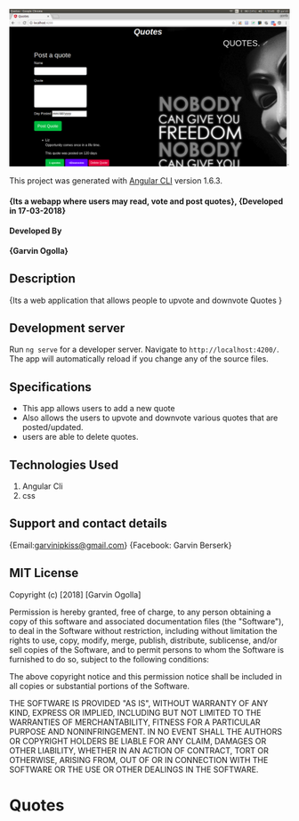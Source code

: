 ![Quotes](Quotes.png)

This project was generated with [Angular CLI](https://github.com/angular/angular-cli) version 1.6.3.

#### {Its a webapp where users may read, vote and post quotes}, {Developed in 17-03-2018}

#### Developed By

**{Garvin Ogolla}**

## Description

{Its a web application that allows people to upvote and downvote Quotes }

## Development server

Run `ng serve` for a developer server. Navigate to `http://localhost:4200/`. The app will automatically reload if you change any of the source files.

## Specifications
* This app allows users to add a new quote
* Also allows the users to upvote and downvote various quotes that are posted/updated.
* users are able to delete quotes.

## Technologies Used

1. Angular Cli
2. css

## Support and contact details

{Email:garvinipkiss@gmail.com}
{Facebook: Garvin Berserk}

## MIT License
Copyright (c) [2018] [Garvin Ogolla]

Permission is hereby granted, free of charge, to any person obtaining a copy of this software and associated documentation files (the "Software"), to deal in the Software without restriction, including without limitation the rights to use, copy, modify, merge, publish, distribute, sublicense, and/or sell copies of the Software, and to permit persons to whom the Software is furnished to do so, subject to the following conditions:

The above copyright notice and this permission notice shall be included in all copies or substantial portions of the Software.

THE SOFTWARE IS PROVIDED "AS IS", WITHOUT WARRANTY OF ANY KIND, EXPRESS OR IMPLIED, INCLUDING BUT NOT LIMITED TO THE WARRANTIES OF MERCHANTABILITY, FITNESS FOR A PARTICULAR PURPOSE AND NONINFRINGEMENT. IN NO EVENT SHALL THE AUTHORS OR COPYRIGHT HOLDERS BE LIABLE FOR ANY CLAIM, DAMAGES OR OTHER LIABILITY, WHETHER IN AN ACTION OF CONTRACT, TORT OR OTHERWISE, ARISING FROM, OUT OF OR IN CONNECTION WITH THE SOFTWARE OR THE USE OR OTHER DEALINGS IN THE SOFTWARE.

# Quotes
